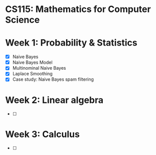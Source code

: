 # CS115: Mathematics for Computer Science

# Week 1: Probability & Statistics
- [x] Naive Bayes
- [x] Naive Bayes Model
- [x] Multinominal Naive Bayes
- [x] Laplace Smoothing
- [x] Case study: Naive Bayes spam filtering
# Week 2: Linear algebra
- [ ] 
# Week 3: Calculus
- [ ] 

